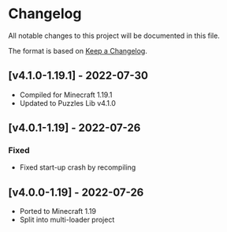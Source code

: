 # Changelog
All notable changes to this project will be documented in this file.

The format is based on [Keep a Changelog].

## [v4.1.0-1.19.1] - 2022-07-30
- Compiled for Minecraft 1.19.1
- Updated to Puzzles Lib v4.1.0

## [v4.0.1-1.19] - 2022-07-26
### Fixed
- Fixed start-up crash by recompiling

## [v4.0.0-1.19] - 2022-07-26
- Ported to Minecraft 1.19
- Split into multi-loader project

[Keep a Changelog]: https://keepachangelog.com/en/1.0.0/
